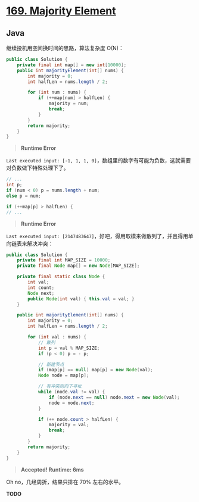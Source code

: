 # [169. Majority Element](https://leetcode.com/problems/majority-element/)

## Java

继续投机用空间换时间的思路，算法复杂度 O(N)：

```java
public class Solution {
    private final int map[] = new int[10000];
    public int majorityElement(int[] nums) {
        int majority = 0;
        int halfLen = nums.length / 2;

        for (int num : nums) {
            if (++map[num] > halfLen) {
                majority = num;
                break;
            }
        }
        return majority;
    }
}
```

> **Runtime Error**

`Last executed input: [-1, 1, 1, 0]`，数组里的数字有可能为负数，这就需要对负数做下特殊处理下了。

```java
// ...
int p;
if (num < 0) p = nums.length + num;
else p = num;

if (++map[p] > halfLen) {
// ...
```

> **Runtime Error**

`Last executed input: [2147483647]`，好吧，得用取模来做散列了，并且得用单向链表来解决冲突：

```java
public class Solution {
    private final int MAP_SIZE = 10000;
    private final Node map[] = new Node[MAP_SIZE];

    private final static class Node {
        int val;
        int count;
        Node next;
        public Node(int val) { this.val = val; }
    }

    public int majorityElement(int[] nums) {
        int majority = 0;
        int halfLen = nums.length / 2;

        for (int val : nums) {
            // 散列
            int p = val % MAP_SIZE;
            if (p < 0) p = - p;

            // 新建节点
            if (map[p] == null) map[p] = new Node(val);
            Node node = map[p];

            // 有冲突则向下寻址
            while (node.val != val) {
                if (node.next == null) node.next = new Node(val);
                node = node.next;
            }

            if (++ node.count > halfLen) {
                majority = val;
                break;
            }
        }
        return majority;
    }
}
```

> **Accepted! Runtime: 6ms**

Oh no，几经周折，结果只排在 70% 左右的水平。

**TODO**